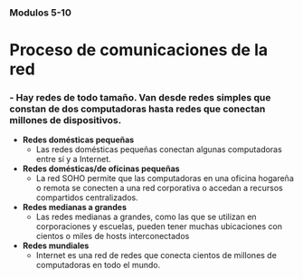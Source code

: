 ﻿### Modulos 5-10
# Proceso de comunicaciones de la red

###  - Hay redes de todo tamaño. Van desde redes simples que constan de dos computadoras hasta redes que conectan millones de dispositivos.
- **Redes domésticas pequeñas**
	-  Las redes domésticas pequeñas conectan algunas computadoras entre sí y a Internet.
- **Redes domésticas/de oficinas pequeñas**
	 - La red SOHO permite que las computadoras en una oficina hogareña o remota se conecten a una red corporativa o accedan a recursos compartidos centralizados.
- __Redes medianas a grandes__
	- Las redes medianas a grandes, como las que se utilizan en corporaciones y escuelas, pueden tener muchas ubicaciones con cientos o miles de hosts interconectados
- __Redes mundiales__
	 - Internet es una red de redes que conecta cientos de millones de computadoras en todo el mundo.
